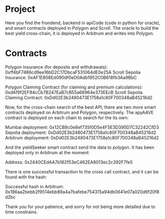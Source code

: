 # Project

Here you find the frondend, backend in apiCode (code in python for oracle), and smart contracts deployed in Polygon and Scroll. The oracle to build the best yield cross-chain, it is deployed in Arbitrum and writes into Polygon.

# Contracts

Polygon Insurance (for deposits and withdrawals): 0xff4bF7486cd9ee16bD2C17DbcaF531064dE0e25A
Scroll Sepolia Insurance: 0xAF1E808Ed090df0eD0Adb1952C0B618fb3Aa9BbC

Polygon Claiming Contract (for claiming and premium calculations): 0xdAf9f2EF84cCb7B247EaB7cB55a66964e373EEcB
Scroll Sepolia Claiming Contract: 0xDd02E3b2480473E1758a1c80F700348aB45216d2

Now, for the cross-chain search of the best API, there are two more smart contracts deployed on Arbitrum and Polygon, respectively.
The apyAAVE contract is deployed on each chain to search for the its own:

Mumbai deployment: 0x12CB9c0e8ef735f0D5e4F5E3D395D7C32242CfD3
Sepolia deployment: 0xDd02E3b2480473E1758a1c80F700348aB45216d2
Arbitrum deployment: 0xDd02E3b2480473E1758a1c80F700348aB45216d2

And the yieldSeeker smart contract send the data to polygon. It has been deployed only in Arbitrum at the moment:

Address: 0x2440CEdAA7b162f53eC462EA8013ec2c392F7fe5

There is one successful transaction to the cross call contract, and it can be found with the hash: 

Successful hash in Arbitrum: 0x186aa2bebb2f9514ebb89a4a7bafebe754315a94db0641e07a020d6f20f8d2bc

Thank you for your patience, and sorry for not being more detailed due to time constrains.


